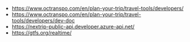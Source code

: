 * https://www.octranspo.com/en/plan-your-trip/travel-tools/developers/
* https://www.octranspo.com/en/plan-your-trip/travel-tools/developers/dev-doc
* https://nextrip-public-api.developer.azure-api.net/
* https://gtfs.org/realtime/